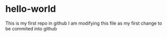 # hello-world
This is my first repo in github
I am modifying this file as my first change to be commited into github
